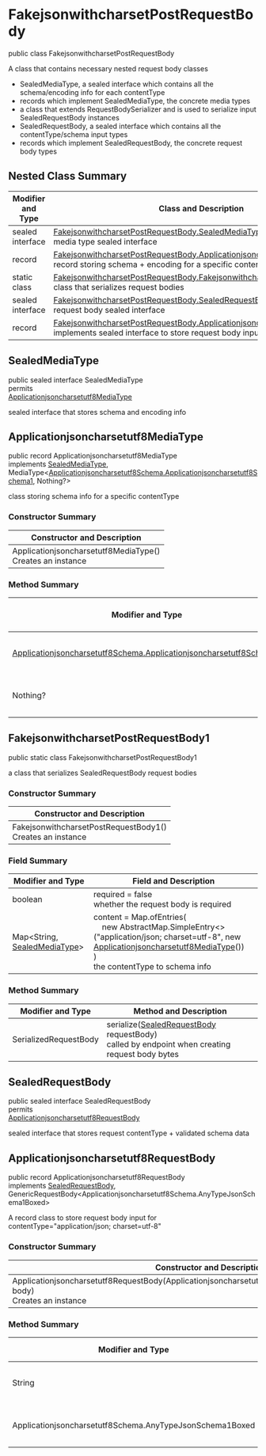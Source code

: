 # FakejsonwithcharsetPostRequestBody

public class FakejsonwithcharsetPostRequestBody

A class that contains necessary nested request body classes
- SealedMediaType, a sealed interface which contains all the schema/encoding info for each contentType
- records which implement SealedMediaType, the concrete media types
- a class that extends RequestBodySerializer and is used to serialize input SealedRequestBody instances
- SealedRequestBody, a sealed interface which contains all the contentType/schema input types
- records which implement SealedRequestBody, the concrete request body types

## Nested Class Summary
| Modifier and Type | Class and Description |
| ----------------- | --------------------- |
| sealed interface | [FakejsonwithcharsetPostRequestBody.SealedMediaType](#sealedmediatype)<br>media type sealed interface |
| record | [FakejsonwithcharsetPostRequestBody.Applicationjsoncharsetutf8MediaType](#applicationjsoncharsetutf8mediatype)<br>record storing schema + encoding for a specific contentType |
| static class | [FakejsonwithcharsetPostRequestBody.FakejsonwithcharsetPostRequestBody1](#fakejsonwithcharsetpostrequestbody1)<br>class that serializes request bodies |
| sealed interface | [FakejsonwithcharsetPostRequestBody.SealedRequestBody](#sealedrequestbody)<br>request body sealed interface |
| record | [FakejsonwithcharsetPostRequestBody.Applicationjsoncharsetutf8RequestBody](#applicationjsoncharsetutf8requestbody)<br>implements sealed interface to store request body input |

## SealedMediaType
public sealed interface SealedMediaType<br>
permits<br>
[Applicationjsoncharsetutf8MediaType](#applicationjsoncharsetutf8mediatype)

sealed interface that stores schema and encoding info


## Applicationjsoncharsetutf8MediaType
public record Applicationjsoncharsetutf8MediaType<br>
implements [SealedMediaType](#sealedmediatype), MediaType<[Applicationjsoncharsetutf8Schema.Applicationjsoncharsetutf8Schema1](../../../paths/fakejsonwithcharset/post/requestbody/content/applicationjsoncharsetutf8/Applicationjsoncharsetutf8Schema.md#applicationjsoncharsetutf8schema1), Nothing?>

class storing schema info for a specific contentType

### Constructor Summary
| Constructor and Description |
| --------------------------- |
| Applicationjsoncharsetutf8MediaType()<br>Creates an instance |

### Method Summary
| Modifier and Type | Method and Description |
| ----------------- | ---------------------- |
| [Applicationjsoncharsetutf8Schema.Applicationjsoncharsetutf8Schema1](../../../paths/fakejsonwithcharset/post/requestbody/content/applicationjsoncharsetutf8/Applicationjsoncharsetutf8Schema.md#applicationjsoncharsetutf8schema1) | schema()<br>the schema for this MediaType |
| Nothing? | encoding()<br>the encoding info |

## FakejsonwithcharsetPostRequestBody1
public static class FakejsonwithcharsetPostRequestBody1<br>

a class that serializes SealedRequestBody request bodies

### Constructor Summary
| Constructor and Description |
| --------------------------- |
| FakejsonwithcharsetPostRequestBody1()<br>Creates an instance |

### Field Summary
| Modifier and Type | Field and Description |
| ----------------- | --------------------- |
| boolean | required = false<br>whether the request body is required |
| Map<String, [SealedMediaType](#sealedmediatype)> | content =  Map.ofEntries(<br>&nbsp;&nbsp;&nbsp;&nbsp;new AbstractMap.SimpleEntry<>("application/json; charset=utf-8", new [Applicationjsoncharsetutf8MediaType](#applicationjsoncharsetutf8mediatype)())<br>)<br>the contentType to schema info |

### Method Summary
| Modifier and Type | Method and Description |
| ----------------- | ---------------------- |
| SerializedRequestBody | serialize([SealedRequestBody](#sealedrequestbody) requestBody)<br>called by endpoint when creating request body bytes |

## SealedRequestBody
public sealed interface SealedRequestBody<br>
permits<br>
[Applicationjsoncharsetutf8RequestBody](#applicationjsoncharsetutf8requestbody)

sealed interface that stores request contentType + validated schema data

## Applicationjsoncharsetutf8RequestBody
public record Applicationjsoncharsetutf8RequestBody<br>
implements [SealedRequestBody](#sealedrequestbody),<br>
GenericRequestBody<Applicationjsoncharsetutf8Schema.AnyTypeJsonSchema1Boxed><br>

A record class to store request body input for contentType="application/json; charset=utf-8"

### Constructor Summary
| Constructor and Description |
| --------------------------- |
| Applicationjsoncharsetutf8RequestBody(Applicationjsoncharsetutf8Schema.AnyTypeJsonSchema1Boxed body)<br>Creates an instance |

### Method Summary
| Modifier and Type | Method and Description |
| ----------------- | ---------------------- |
| String | contentType()<br>always returns "application/json; charset=utf-8" |
| Applicationjsoncharsetutf8Schema.AnyTypeJsonSchema1Boxed | body()<br>returns the body passed in in the constructor |
